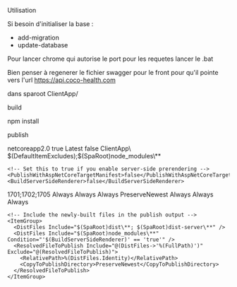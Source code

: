 Utilisation



Si besoin d'initialiser la base :

- add-migration
- update-database

Pour lancer chrome qui autorise le port pour les requetes lancer le .bat




Bien penser à regenerer le fichier swagger pour le front pour qu'il pointe vers l'url https://api.coco-health.com



















dans sparoot ClientApp/


build

npm install 


publish
 <Exec WorkingDirectory="$(SpaRoot)" Command="npm install" />
    <Exec WorkingDirectory="$(SpaRoot)" Command="npm run build -- --prod" />
    <Exec WorkingDirectory="$(SpaRoot)" Command="npm run build:ssr -- --prod" Condition=" '$(BuildServerSideRenderer)' == 'true' " />







<Project Sdk="Microsoft.NET.Sdk.Web">

  <PropertyGroup>
    <TargetFramework>netcoreapp2.0</TargetFramework>
    <TypeScriptCompileBlocked>true</TypeScriptCompileBlocked>
    <TypeScriptToolsVersion>Latest</TypeScriptToolsVersion>
    <IsPackable>false</IsPackable>
    <SpaRoot>ClientApp\</SpaRoot>
    <DefaultItemExcludes>$(DefaultItemExcludes);$(SpaRoot)node_modules\**</DefaultItemExcludes>

    <!-- Set this to true if you enable server-side prerendering -->
    <PublishWithAspNetCoreTargetManifest>false</PublishWithAspNetCoreTargetManifest>
    <BuildServerSideRenderer>false</BuildServerSideRenderer>
  </PropertyGroup>

  <PropertyGroup Condition="'$(Configuration)|$(Platform)'=='Debug|AnyCPU'">
    <NoWarn>1701;1702;1705</NoWarn>
  </PropertyGroup>

  <ItemGroup>
    <PackageReference Include="Microsoft.AspNetCore.All" Version="2.0.8" />
    <PackageReference Include="Microsoft.AspNetCore.SpaServices.Extensions" Version="2.0.0" />
    <PackageReference Include="Microsoft.NETCore.DotNetHostPolicy" Version="2.0.0" />
  </ItemGroup>

  <ItemGroup>
    <DotNetCliToolReference Include="Microsoft.VisualStudio.Web.CodeGeneration.Tools" Version="2.0.1" />
  </ItemGroup>

  <ItemGroup>
    <!-- Don't publish the SPA source files, but do show them in the project files list -->
    <Content Remove="$(SpaRoot)**" />
    <None Include="$(SpaRoot)**" Exclude="$(SpaRoot)node_modules\**" />
  </ItemGroup>

  <ItemGroup>
    <None Remove="ClientApp\src\app\components\panel\admin\usermanager.component.ts" />
    <None Remove="ClientApp\src\app\components\panel\admin\usermanager\edit.usermanager.component.ts" />
    <None Remove="ClientApp\src\app\components\panel\admin\usermanager\new.usermanager.component.ts" />
    <None Remove="ClientApp\src\app\models\homepage.faq.model.ts" />
    <None Remove="ClientApp\src\app\models\homepage.memberinteam.model.ts" />
    <None Remove="ClientApp\src\app\models\linkwithname.model.ts" />
    <None Remove="ClientApp\src\app\services\context.service.ts" />
    <None Remove="ClientApp\src\app\services\cuturl.service.ts" />
  </ItemGroup>

  <ItemGroup>
    <ProjectReference Include="..\weblib\weblib.csproj" />
  </ItemGroup>

  <ItemGroup>
    <None Update="ClientApp\favicon.ico">
      <CopyToOutputDirectory>Always</CopyToOutputDirectory>
    </None>
    <None Update="Data\cocohealth.db">
      <CopyToOutputDirectory>Always</CopyToOutputDirectory>
    </None>
    <None Update="SwaggerProject.xml">
      <CopyToOutputDirectory>Always</CopyToOutputDirectory>
    </None>
  </ItemGroup>

  <ItemGroup>
    <TypeScriptCompile Include="ClientApp\src\app\components\panel\admin\usermanager\edit.usermanager.component.ts" />
    <TypeScriptCompile Include="ClientApp\src\app\components\panel\admin\usermanager\new.usermanager.component.ts" />
    <TypeScriptCompile Include="ClientApp\src\app\components\panel\admin\usermanager\usermanager.component.ts" />
    <TypeScriptCompile Include="ClientApp\src\app\models\homepage.faq.model.ts" />
    <TypeScriptCompile Include="ClientApp\src\app\models\homepage.memberinteam.model.ts" />
    <TypeScriptCompile Include="ClientApp\src\app\models\linkwithname.model.ts" />
    <TypeScriptCompile Include="ClientApp\src\app\services\context.service.ts" />
    <TypeScriptCompile Include="ClientApp\src\app\services\cuturl.service.ts" />
  </ItemGroup>

  <ItemGroup>
    <Content Update="appsettings.Development.json">
      <CopyToOutputDirectory>PreserveNewest</CopyToOutputDirectory>
    </Content>
    <Content Update="appsettings.json">
      <CopyToOutputDirectory>Always</CopyToOutputDirectory>
    </Content>
    <Content Update="appsettings.Production.json">
      <CopyToOutputDirectory>Always</CopyToOutputDirectory>
    </Content>
    <Content Update="hosting.json">
      <CopyToOutputDirectory>Always</CopyToOutputDirectory>
    </Content>
  </ItemGroup>

  <Target Name="DebugEnsureNodeEnv" BeforeTargets="Build" Condition=" '$(Configuration)' == 'Debug' And !Exists('$(SpaRoot)node_modules') ">
    <!-- Ensure Node.js is installed -->
    <Exec Command="node --version" ContinueOnError="true">
      <Output TaskParameter="ExitCode" PropertyName="ErrorCode" />
    </Exec>
    <Error Condition="'$(ErrorCode)' != '0'" Text="Node.js is required to build and run this project. To continue, please install Node.js from https://nodejs.org/, and then restart your command prompt or IDE." />
    <Message Importance="high" Text="Restoring dependencies using 'npm'. This may take several minutes..." />
    <Exec WorkingDirectory="$(SpaRoot)" Command="npm install" />
  </Target>

  <Target Name="PublishRunWebpack" AfterTargets="ComputeFilesToPublish">
    <!-- As part of publishing, ensure the JS resources are freshly built in production mode -->
    <Exec WorkingDirectory="$(SpaRoot)" Command="npm install" />
    <Exec WorkingDirectory="$(SpaRoot)" Command="npm run build -- --prod" />
    <Exec WorkingDirectory="$(SpaRoot)" Command="npm run build:ssr -- --prod" Condition=" '$(BuildServerSideRenderer)' == 'true' " />

    <!-- Include the newly-built files in the publish output -->
    <ItemGroup>
      <DistFiles Include="$(SpaRoot)dist\**; $(SpaRoot)dist-server\**" />
      <DistFiles Include="$(SpaRoot)node_modules\**" Condition="'$(BuildServerSideRenderer)' == 'true'" />
      <ResolvedFileToPublish Include="@(DistFiles->'%(FullPath)')" Exclude="@(ResolvedFileToPublish)">
        <RelativePath>%(DistFiles.Identity)</RelativePath>
        <CopyToPublishDirectory>PreserveNewest</CopyToPublishDirectory>
      </ResolvedFileToPublish>
    </ItemGroup>
  </Target>

</Project>
